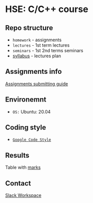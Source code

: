 # HSE: C/C++ course

## Repo structure

* `homework` - assignments
* `lectures` - 1st term lectures
* `seminars` - 1st 2nd terms seminars
* [syllabus](https://docs.google.com/document/d/1tOMEcT4M0BeS75psBUGpSPhlk_CjwdCpbVxEpKyDxS4/edit#) - lectures plan

## Assignments info

[Assignments submitting guide](docs/submitting.md)

## Environemnt

* `OS:` Ubuntu: 20.04

## Coding style

* [`Google Code Style`](https://google.github.io/styleguide/cppguide.html)

## Results

Table with [marks](https://docs.google.com/spreadsheets/d/135Sc1STb6vrWEQqt6RVSmQmCwK8M7J7ywcRZyaxgCy0/edit?usp=sharing)

## Contact

[Slack Workspace](https://join.slack.com/t/1c-hseworkspace/shared_invite/zt-n67k87vo-d~ypzAzri~Tu4e15zQLSBw)